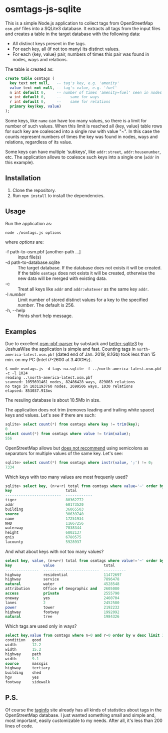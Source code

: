 ﻿# osmtags-js-sqlite

This is a simple Node.js application to collect tags from OpenStreetMap `osm.pbf` files
into a SQLite3 database. It extracts all tags from the input files and creates 
a table in the target  database with the following data:
* All distinct keys present in the tags.
* For each key, all (if not too many) its distinct values. 
* For each {key, value} pair, numbers of times this pair was found in nodes, ways and relations.

The table is created as:
```sql
create table osmtags (
  key text not null,   -- tag's key, e.g. 'amenity'
  value text not null, -- tag's value, e.g. 'fuel'
  n int default 0,     -- number of times 'amenity=fuel' seen in nodes
  w int default 0,     --    same for ways
  r int default 0,     --    same for relations
  primary key(key, value)
);
```
Some keys, like `name` can have too many values, so there is a limit for number 
of such values. When this limit is reached all {key, value} table rows for such 
key are coalesced into a single row with value "~". In this case the counts 
represent numbers of times the key was found in nodes, ways and relations, 
regardless of its value.

Some keys can have multiple 'subkeys', like `addr:street`, `addr:housenumber`, etc. 
The application allows to coalesce such keys into a single one (`addr` in this example). 

## Installation
1. Clone the repository.
2. Run `npm install` to install the dependencies.

## Usage
Run the application as:
```bash
node ./osmtags.js options
```
where _options_ are:
<dl>
  <dt>-f path-to-osm.pbf [another-path ...]</dt>
  <dd>input file(s)</dd>
  <dt>-d path-to-database.sqlite</dt>
  <dd>The target database. If the database does not exists it will be created. 
  If the table <code>osmtags</code> does not exists it will be created, 
  otherwise the new data will be merged with existing data. </dd>
  <dt>-c</dt>
  <dd>Treat all keys like <code>addr</code> and <code>addr:whatever</code> 
  as the same key <code>addr</code>.</dd>
  <dt>-l <i>number</i></dt>
  <dd>Limit number of stored distinct values for a key to the specified <i>number</i>. 
  The default is 256.</dd>
  <dt>-h, --help</dt>
  <dd>Prints short help message.</dd>
</dl>

## Examples
Due to excellent [osm-pbf-parser](https://github.com/substack/osm-pbf-parser) 
by substack and [better-sqlite3](https://github.com/JoshuaWise/better-sqlite3) 
by JoshuaWise the application is simple and fast. Counting tags in 
`north-america-latest.osm.pbf` (dated end of Jan. 2019, 8.1Gb) took less than 15 min. 
on my PC (Intel i7-2600 at 3.40GHz).
```
$ node osmtags.js -d tags-na.sqlite -f ../north-america-latest.osm.pbf -c -l 1024
reading ..\north-america-latest.osm.pbf
scanned: 1055691461 nodes, 82486428 ways, 829863 relations
no tags in 1031193760 nodes, 2699506 ways, 1030 relations
elapsed: 853037.913ms
```
The resuling database is about 10.5Mb in size. 

The application does not trim (removes leading and trailing white space) 
keys and values. Let's see if there are such:
```sql
sqlite> select count(*) from osmtags where key != trim(key);
0
select count(*) from osmtags where value != trim(value);
556
```
OpenStreetMap allows but 
[does not recommend](https://wiki.openstreetmap.org/wiki/Semi-colon_value_separator) 
using semicolons as separators for multiple values of the same key. Let's see:
```sql
sqlite> select count(*) from osmtags where instr(value, ';') != 0;
7334
```
Which keys with too many values are most frequenly used?
```sql
sqlite> select key, (n+w+r) total from osmtags where value='~' order by total desc limit 10;
key                        total
-------------------------  ------------
tiger                      80362772
addr                       60173520
building                   36065503
source                     30639740
name                       17251934
NHD                        11667256
waterway                   7838344
height                     6802137
gnis                       6780575
lacounty                   5928937
```
And what about keys with not too many values?
```sql
select key, value, (n+w+r) total from osmtags where value!='~' order by total desc limit 10;
key              value                      total
---------------  -------------------------  ----------
highway          residential                11472697
highway          service                    7896478
natural          water                      4528548
attribution      Office of Geographic and   2605080
access           private                    2555790
oneway           yes                        2460704
lanes            2                          2452580
power            tower                      2192232
highway          footway                    1992092
natural          tree                       1984326
```
Which tags are used only in ways?
```sql
select key,value from osmtags where n=0 and r=0 order by w desc limit 10;
condition   good 
width       12.2
width       15.2
highway     path
width       9.1
source      massgis
highway     tertiary
building    shed
hgv         yes
footway     sidewalk
```
## P.S.
Of course the [taginfo](https://taginfo.openstreetmap.org/) site already has 
all kinds of statistics about tags in the OpenStreetMap database. 
I just wanted something small and simple and, most important, 
easily customizable to my needs. After all, it's less than 200 lines of code. 
